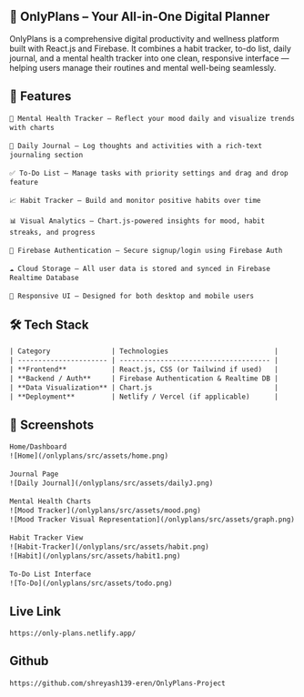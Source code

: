 ## 🧠 OnlyPlans – Your All-in-One Digital Planner

OnlyPlans is a comprehensive digital productivity and wellness platform built with React.js and Firebase. It combines a habit tracker, to-do list, daily journal, and a mental health tracker into one clean, responsive interface — helping users manage their routines and mental well-being seamlessly.

## 🚀 Features

    🧘 Mental Health Tracker – Reflect your mood daily and visualize trends with charts

    📓 Daily Journal – Log thoughts and activities with a rich-text journaling section

    ✅ To-Do List – Manage tasks with priority settings and drag and drop feature

    📈 Habit Tracker – Build and monitor positive habits over time

    📊 Visual Analytics – Chart.js-powered insights for mood, habit streaks, and progress

    🔐 Firebase Authentication – Secure signup/login using Firebase Auth

    ☁️ Cloud Storage – All user data is stored and synced in Firebase Realtime Database

    🎨 Responsive UI – Designed for both desktop and mobile users

    
## 🛠️ Tech Stack

    | Category               | Technologies                          |
    | ---------------------- | ------------------------------------- |
    | **Frontend**           | React.js, CSS (or Tailwind if used)   |
    | **Backend / Auth**     | Firebase Authentication & Realtime DB |
    | **Data Visualization** | Chart.js                              |
    | **Deployment**         | Netlify / Vercel (if applicable)      |


## 📸 Screenshots

    Home/Dashboard
    ![Home](/onlyplans/src/assets/home.png)
    
    Journal Page
    ![Daily Journal](/onlyplans/src/assets/dailyJ.png)
    
    Mental Health Charts
    ![Mood Tracker](/onlyplans/src/assets/mood.png)
    ![Mood Tracker Visual Representation](/onlyplans/src/assets/graph.png)
    
    Habit Tracker View
    ![Habit-Tracker](/onlyplans/src/assets/habit.png)
    ![Habit](/onlyplans/src/assets/habit1.png)
    
    To-Do List Interface
    ![To-Do](/onlyplans/src/assets/todo.png)


## Live Link

    https://only-plans.netlify.app/

## Github
    
    https://github.com/shreyash139-eren/OnlyPlans-Project
